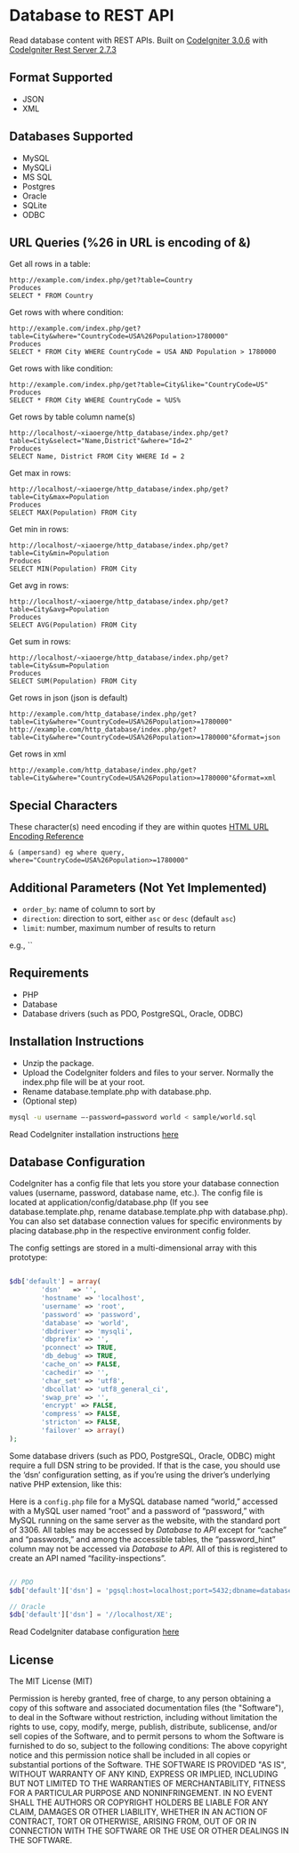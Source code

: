 Database to REST API
====================

Read database content with REST APIs. Built on [CodeIgniter 3.0.6](https://github.com/bcit-ci/CodeIgniter "CodeIgniter") with [CodeIgniter Rest Server 2.7.3](https://github.com/chriskacerguis/codeigniter-restserver "CodeIgniter Rest Server")

Format Supported
----------------

* JSON
* XML

Databases Supported
-------------------

* MySQL
* MySQLi
* MS SQL
* Postgres
* Oracle
* SQLite
* ODBC

URL Queries (%26 in URL is encoding of &)
-----------------------------------------

Get all rows in a table:

    http://example.com/index.php/get?table=Country
    Produces
    SELECT * FROM Country

Get rows with where condition:

    http://example.com/index.php/get?table=City&where="CountryCode=USA%26Population>1780000"
    Produces
    SELECT * FROM City WHERE CountryCode = USA AND Population > 1780000

Get rows with like condition:

    http://example.com/index.php/get?table=City&like="CountryCode=US"
    Produces
    SELECT * FROM City WHERE CountryCode = %US%

Get rows by table column name(s)

    http://localhost/~xiaoerge/http_database/index.php/get?table=City&select="Name,District"&where="Id=2"
    Produces
    SELECT Name, District FROM City WHERE Id = 2

Get max in rows:

    http://localhost/~xiaoerge/http_database/index.php/get?table=City&max=Population
    Produces
    SELECT MAX(Population) FROM City

Get min in rows:

    http://localhost/~xiaoerge/http_database/index.php/get?table=City&min=Population
    Produces
    SELECT MIN(Population) FROM City

Get avg in rows:

    http://localhost/~xiaoerge/http_database/index.php/get?table=City&avg=Population
    Produces
    SELECT AVG(Population) FROM City

Get sum in rows:

    http://localhost/~xiaoerge/http_database/index.php/get?table=City&sum=Population
    Produces
    SELECT SUM(Population) FROM City


Get rows in json (json is default)

    http://example.com/http_database/index.php/get?table=City&where="CountryCode=USA%26Population>=1780000"
    http://example.com/http_database/index.php/get?table=City&where="CountryCode=USA%26Population>=1780000"&format=json


Get rows in xml

    http://example.com/http_database/index.php/get?table=City&where="CountryCode=USA%26Population>=1780000"&format=xml


Special Characters
------------------
These character(s) need encoding if they are within quotes [HTML URL Encoding Reference](http://www.w3schools.com/tags/ref_urlencode.asp)

    & (ampersand) eg where query, where="CountryCode=USA%26Population>=1780000"


Additional Parameters (Not Yet Implemented)
-------------------------------------------

* `order_by`: name of column to sort by
* `direction`: direction to sort, either `asc` or `desc` (default `asc`)
* `limit`: number, maximum number of results to return

e.g., ``

Requirements
------------

* PHP
* Database
* Database drivers (such as PDO, PostgreSQL, Oracle, ODBC)

Installation Instructions
-------------------------

* Unzip the package.
* Upload the CodeIgniter folders and files to your server. Normally the index.php file will be at your root.
* Rename database.template.php with database.php.
* (Optional step)

```sh
mysql -u username –-password=password world < sample/world.sql
```

Read CodeIgniter installation instructions [here](https://codeigniter.com/user_guide/installation/index.html)

Database Configuration
----------------------

CodeIgniter has a config file that lets you store your database connection values (username, password, database name, etc.).
The config file is located at application/config/database.php (If you see database.template.php, rename database.template.php with database.php).
You can also set database connection values for specific environments by placing database.php in the respective environment config folder.

The config settings are stored in a multi-dimensional array with this prototype:

```php

$db['default'] = array(
        'dsn'   => '',
        'hostname' => 'localhost',
        'username' => 'root',
        'password' => 'password',
        'database' => 'world',
        'dbdriver' => 'mysqli',
        'dbprefix' => '',
        'pconnect' => TRUE,
        'db_debug' => TRUE,
        'cache_on' => FALSE,
        'cachedir' => '',
        'char_set' => 'utf8',
        'dbcollat' => 'utf8_general_ci',
        'swap_pre' => '',
        'encrypt' => FALSE,
        'compress' => FALSE,
        'stricton' => FALSE,
        'failover' => array()
);

```

Some database drivers (such as PDO, PostgreSQL, Oracle, ODBC) might require a full DSN string to be provided.
If that is the case, you should use the ‘dsn’ configuration setting, as if you’re using the driver’s underlying native PHP extension, like this:

Here is a `config.php` file for a MySQL database named “world,” accessed with a MySQL user named “root” and a password of “password,” with MySQL running on the same server as the website, with the standard port of 3306. All tables may be accessed by *Database to API* except for “cache” and “passwords,” and among the accessible tables, the “password_hint” column may not be accessed via *Database to API*. All of this is registered to create an API named “facility-inspections”.

```php

// PDO
$db['default']['dsn'] = 'pgsql:host=localhost;port=5432;dbname=database_name';

// Oracle
$db['default']['dsn'] = '//localhost/XE';

```

Read CodeIgniter database configuration [here](https://www.codeigniter.com/userguide3/database/configuration.html)


License
-------

The MIT License (MIT)

Permission is hereby granted, free of charge, to any person obtaining a copy of this software and associated documentation files (the "Software"), to deal in the Software without restriction, including without limitation the rights to use, copy, modify, merge, publish, distribute, sublicense, and/or sell copies of the Software, and to permit persons to whom the Software is furnished to do so, subject to the following conditions:
The above copyright notice and this permission notice shall be included in all copies or substantial portions of the Software.
THE SOFTWARE IS PROVIDED "AS IS", WITHOUT WARRANTY OF ANY KIND, EXPRESS OR IMPLIED, INCLUDING BUT NOT LIMITED TO THE WARRANTIES OF MERCHANTABILITY, FITNESS FOR A PARTICULAR PURPOSE AND NONINFRINGEMENT. IN NO EVENT SHALL THE AUTHORS OR COPYRIGHT HOLDERS BE LIABLE FOR ANY CLAIM, DAMAGES OR OTHER LIABILITY, WHETHER IN AN ACTION OF CONTRACT, TORT OR OTHERWISE, ARISING FROM, OUT OF OR IN CONNECTION WITH THE SOFTWARE OR THE USE OR OTHER DEALINGS IN THE SOFTWARE.
